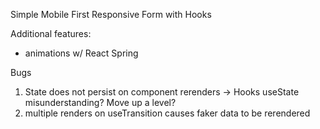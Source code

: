 Simple Mobile First Responsive Form with Hooks

Additional features:

- animations w/ React Spring

Bugs 

1. State does not persist on component rerenders -> Hooks useState misunderstanding? Move up a level?
2. multiple renders on useTransition causes faker data to be rerendered